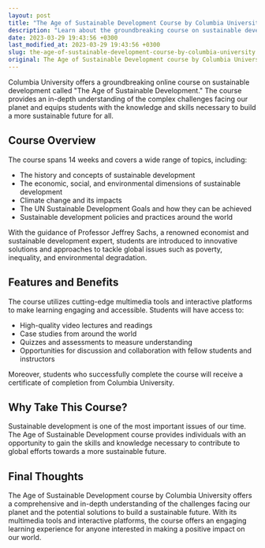 ```yaml
---
layout: post
title: "The Age of Sustainable Development Course by Columbia University"
description: "Learn about the groundbreaking course on sustainable development offered by Columbia University and how it is shaping the future of our world."
date: 2023-03-29 19:43:56 +0300
last_modified_at: 2023-03-29 19:43:56 +0300
slug: the-age-of-sustainable-development-course-by-columbia-university
original: The Age of Sustainable Development course by Columbia University
---
```


Columbia University offers a groundbreaking online course on sustainable development called "The Age of Sustainable Development." The course provides an in-depth understanding of the complex challenges facing our planet and equips students with the knowledge and skills necessary to build a more sustainable future for all.

## Course Overview

The course spans 14 weeks and covers a wide range of topics, including:

* The history and concepts of sustainable development
* The economic, social, and environmental dimensions of sustainable development
* Climate change and its impacts
* The UN Sustainable Development Goals and how they can be achieved
* Sustainable development policies and practices around the world

With the guidance of Professor Jeffrey Sachs, a renowned economist and sustainable development expert, students are introduced to innovative solutions and approaches to tackle global issues such as poverty, inequality, and environmental degradation.

## Features and Benefits

The course utilizes cutting-edge multimedia tools and interactive platforms to make learning engaging and accessible. Students will have access to:

* High-quality video lectures and readings
* Case studies from around the world
* Quizzes and assessments to measure understanding
* Opportunities for discussion and collaboration with fellow students and instructors

Moreover, students who successfully complete the course will receive a certificate of completion from Columbia University.

## Why Take This Course?

Sustainable development is one of the most important issues of our time. The Age of Sustainable Development course provides individuals with an opportunity to gain the skills and knowledge necessary to contribute to global efforts towards a more sustainable future.

## Final Thoughts

The Age of Sustainable Development course by Columbia University offers a comprehensive and in-depth understanding of the challenges facing our planet and the potential solutions to build a sustainable future. With its multimedia tools and interactive platforms, the course offers an engaging learning experience for anyone interested in making a positive impact on our world.